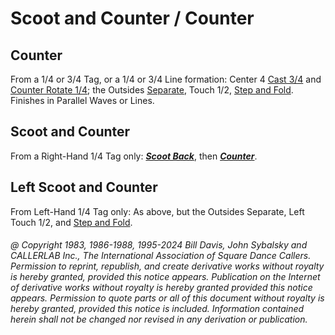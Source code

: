 
# Scoot and Counter / Counter

## Counter

From a 1/4 or 3/4 Tag, or a 1/4 or 3/4 Line formation: Center 4
[Cast 3/4](../ms/cast_off_three_quarters.md) and
[Counter Rotate 1/4](../c1/counter_rotate.md); the Outsides
[Separate](../b1/separate.md), Touch 1/2,
[Step and Fold](../c1/step_and_fold.md).
Finishes in Parallel Waves or Lines.

## Scoot and Counter

From a Right-Hand 1/4 Tag only:
***[Scoot Back](../ms/scoot_back.md)***,
then ***[Counter](counter.md)***.

## Left Scoot and Counter

From Left-Hand 1/4 Tag only: As above,
but the Outsides Separate, Left Touch 1/2,
and [Step and Fold](../c1/step_and_fold.md).

###### @ Copyright 1983, 1986-1988, 1995-2024 Bill Davis, John Sybalsky and CALLERLAB Inc., The International Association of Square Dance Callers. Permission to reprint, republish, and create derivative works without royalty is hereby granted, provided this notice appears. Publication on the Internet of derivative works without royalty is hereby granted provided this notice appears. Permission to quote parts or all of this document without royalty is hereby granted, provided this notice is included. Information contained herein shall not be changed nor revised in any derivation or publication.
